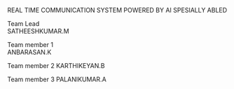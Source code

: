 REAL TIME COMMUNICATION SYSTEM POWERED BY AI SPESIALLY ABLED 

Team Lead           	      
                                            SATHEESHKUMAR.M

Team member 1   	
                                             ANBARASAN.K

Team member 2                                KARTHIKEYAN.B

Team member 3                                PALANIKUMAR.A
